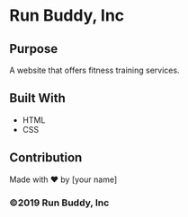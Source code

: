 # Run Buddy, Inc

## Purpose
A website that offers fitness training services. 

## Built With
* HTML
* CSS


## Contribution
Made with ❤️ by [your name]

### ©️2019 Run Buddy, Inc 

